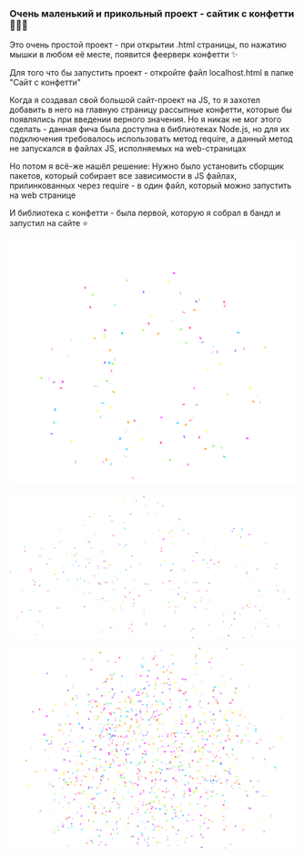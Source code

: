 ### Очень маленький и прикольный проект - сайтик с конфетти 🎉🥳🎊

Это очень простой проект - при открытии .html страницы, по нажатию мышки в любом её месте, появится феерверк конфетти ✨

Для того что бы запустить проект - откройте файл localhost.html в папке "Сайт с конфетти"

Когда я создавал свой большой сайт-проект на JS, то я захотел добавить в него на главную страницу рассыпные конфетти, которые бы появлялись при введении верного значения. Но я никак не мог этого сделать - данная фича была доступна в библиотеках Node.js, но для их подключения требовалось использовать метод require, а данный метод не запускался в файлах JS, исполняемых на web-страницах

Но потом я всё-же нашёл решение: Нужно было установить сборщик пакетов, который собирает все зависимости в JS файлах, прилинкованных через require - в один файл, который можно запустить на web странице

И библиотека с конфетти - была первой, которую я собрал в бандл и запустил на сайте ⭐ 

![](picture/01.png)

![](picture/02.png)

![](picture/03.png)
